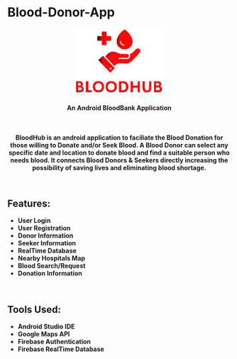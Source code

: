 # Blood-Donor-App
<div align ="center">
<img src="https://raw.githubusercontent.com/bishwofic/bloodhub/v1/res/BloodHub.png" width="200"/>
<h4>An Android BloodBank Application</h4>
<br>
<b>
<p>BloodHub is an android application to faciliate the Blood Donation for those willing to Donate and/or Seek Blood.
  A Blood Donor can select any specific date and location to donate blood and find a suitable person who needs blood.
  It connects Blood Donors & Seekers directly increasing the possibility of saving lives and eliminating blood shortage.</p><br>
  </div>
<h2>Features:</h2>
    
- User Login
- User Registration
- Donor Information
- Seeker Information
- RealTime Database
- Nearby Hospitals Map
- Blood Search/Request
- Donation Information      
<br>    
<h2>Tools Used:</h2>
    
- Android Studio IDE
- Google Maps API
- Firebase Authentication
- Firebase RealTime Database 
<br><br>

